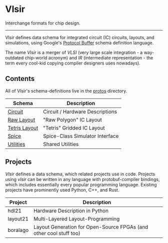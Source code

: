 # Vlsir

Interchange formats for chip design.

---

Vlsir defines data schema for integrated circuit (IC) circuits, layouts, and simulations,
using Google's [Protocol Buffer](https://developers.google.com/protocol-buffers/) schema definition language.

The name _Vlsir_ is a merger of _VLSI_ (very large scale integration - a way-outdated chip-world acronym)
and _IR_ (intermediate representation - the term every cool-kid copying compiler designers uses nowadays).

## Contents

All of Vlsir's schema-definitions live in the [protos](./protos) directory.

| Schema                                 | Description                     |
| -------------------------------------- | ------------------------------- |
| [Circuit](./protos/circuit.proto)      | Circuit / Hardware Descriptions |
| [Raw Layout](./protos/raw.proto)       | "Raw Polygon" IC Layout         |
| [Tetris Layout](./protos/tetris.proto) | "Tetris" Gridded IC Layout      |
| [Spice](./protos/spice.proto)          | Spice-Class Simulator Interface |
| [Utilities](./protos/utils.proto)      | Shared Utilities                |

## Projects

_Vlsir_ defines a data schema, which related projects use in code.
Projects using _vlsir_ can be written in any language with protobuf-compiler bindings,
which includes essentially every popular programming language.
Existing projects have prominently used Python, C++, and Rust.

| Project  | Description                                                        |
| -------- | ------------------------------------------------------------------ |
| hdl21    | Hardware Description in Python                                     |
| layout21 | Multi-Layered Layout-Programming                                   |
| boralago | Layout Generation for Open-Source FPGAs (and other cool stuff too) |
